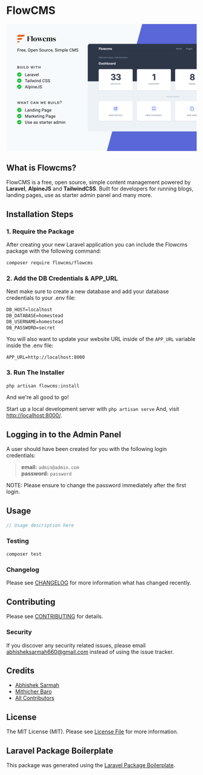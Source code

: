 # FlowCMS

<p align="center">
<img src="publishable/assets/cms/banner.svg" alt="Flowcms">	
</p>

## What is Flowcms?

FlowCMS is a free, open source, simple content management powered by **Laravel**, **AlpineJS** and **TailwindCSS**. Built for developers for running blogs, landing pages, use as starter admin panel and many more.

## Installation Steps

### 1. Require the Package

After creating your new Laravel application you can include the Flowcms package with the following command:

```bash
composer require flowcms/flowcms
```

### 2. Add the DB Credentials & APP_URL

Next make sure to create a new database and add your database credentials to your .env file:

```
DB_HOST=localhost
DB_DATABASE=homestead
DB_USERNAME=homestead
DB_PASSWORD=secret
```

You will also want to update your website URL inside of the `APP_URL` variable inside the .env file:

```
APP_URL=http://localhost:8000
```

### 3. Run The Installer

```bash
php artisan flowcms:install
```

And we're all good to go!

Start up a local development server with `php artisan serve` And, visit [http://localhost:8000/](http://localhost:8000/).

## Logging in to the Admin Panel

A user should have been created for you with the following login credentials:

> **email:** `admin@admin.com`  
> **password:** `password`

NOTE: Please ensure to change the password immediately after the first login.

## Usage

```php
// Usage description here
```

### Testing

```bash
composer test
```

### Changelog

Please see [CHANGELOG](CHANGELOG.md) for more information what has changed recently.

## Contributing

Please see [CONTRIBUTING](CONTRIBUTING.md) for details.

### Security

If you discover any security related issues, please email abhisheksarmah660@gmail.com instead of using the issue tracker.

## Credits

-   [Abhishek Sarmah](https://github.com/abhisheksarmah)
-   [Mithicher Baro](https://github.com/mithicher)
-   [All Contributors](../../contributors)

## License

The MIT License (MIT). Please see [License File](LICENSE.md) for more information.

## Laravel Package Boilerplate

This package was generated using the [Laravel Package Boilerplate](https://laravelpackageboilerplate.com).
